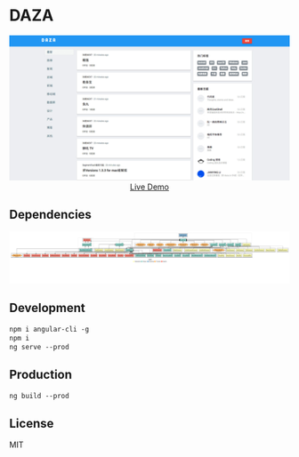 # DAZA

<p align="center">
  <a href="http://daza.raincal.top" target="_blank">
    <img src="./daza.jpg"/>
    <br />
    Live Demo
  </a>
</p>

## Dependencies
<div align="center">
  <img src="./documentation/daza-ng2/dependencies.png">
</div>

## Development

```shell
npm i angular-cli -g
npm i
ng serve --prod
```

## Production
```
ng build --prod
```

## License
MIT

